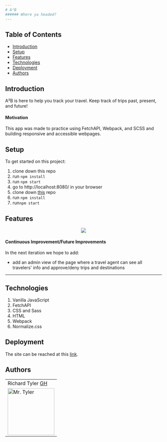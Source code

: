 ```yaml
---
# A²B
###### Where ya headed? 
---
```


## Table of Contents
* [Introduction](#introduction)
* [Setup](#setup)
* [Features](#features)
* [Technologies](#technologies)
* [Deployment](#deployment)
* [Authors](#authors)

## Introduction

A²B is here to help you track your travel. Keep track of trips past, present, and future!


#### Motivation

This app was made to practice using FetchAPI, Webpack, and SCSS and building responsive and accessible webpages.

## Setup

To get started on this project: 

1. clone down this repo 
2. run `npm install`
3. run `npm start`
4. go to http://localhost:8080/ in your browser
5. clone down [this](https://github.com/turingschool-examples/travel-tracker-api) repo
6. run `npm install` 
7. run`npm start`


## Features


<p align = "center">
<img src="https://media.giphy.com/media/gAU2DWv2lSoiZcePeX/giphy.gif">
</p>


#### 

#### Continuous Improvement/Future Improvements
 In the next iteration we hope to add:
  * add an admin view of the page where a travel agent can see all travelers' info and approve/deny trips and destinations
---

## Technologies

1. Vanilla JavaScript
2. FetchAPI
3. CSS and Sass
4. HTML
5. Webpack
6. Normalize.css
 

## Deployment

The site can be reached at this [link]().

## Authors
<table>
    <tr>
        <td> Richard Tyler <a href="https://github.com/richardltyler">GH</td>
    </tr>
 <td><img src="https://avatars3.githubusercontent.com/u/70095063?s=460&u=39c274f1a2fbb88cc013de61aa8307596a988255&v=4" alt="Mr. Tyler"
 width="150" height="auto" /></td>
</table>



